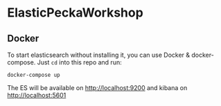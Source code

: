 # ElasticPeckaWorkshop

## Docker

To start elasticsearch without installing it, you can use Docker & docker-compose. Just `cd` into this repo and run:

```
docker-compose up
```

The ES will be available on [http://localhost:9200](http://localhost:9200) and kibana on [http://localhost:5601](http://localhost:5601) 
